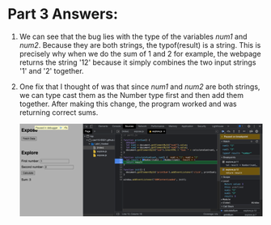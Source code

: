 # Part 3 Answers:
1. We can see that the bug lies with the type of the variables *num1* and *num2*. Because they are both strings, the typof(result) is a string. This is precisely why when we do the sum of 1 and 2 for example, the webpage returns the string '12' because it simply combines the two input strings '1' and '2' together.
2. One fix that I thought of was that since *num1* and *num2* are both strings, we can type cast them as the Number type first and then add them together. After making this change, the program worked and was returning correct sums.
   
   ![Fix](explore/../fix.png)